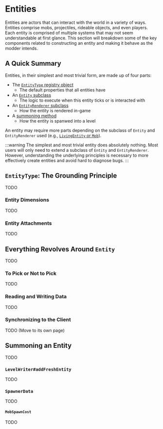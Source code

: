 # Entities

Entities are actors that can interact with the world in a variety of ways. Entities comprise mobs, projectiles, rideable objects, and even players. Each entity is comprised of multiple systems that may not seem understandable at first glance. This section will breakdown some of the key components related to constructing an entity and making it behave as the modder intends.

## A Quick Summary

Entities, in their simplest and most trivial form, are made up of four parts:

- The [`EntityType` registry object][entitytype]
    - The default properties that all entities have
- An [`Entity` subclass][entity]
    - The logic to execute when this entity ticks or is interacted with
- An [`EntityRenderer` subclass][entityrenderer]
    - How the entity is rendered in-game
- A [summoning method][summon]
    - How the entity is spanwed into a level

An entity may require more parts depending on the subclass of `Entity` and `EntityRenderer` used (e.g., [`LivingEntity` or `Mob`][living]).

:::warning
The simplest and most trivial entity does absolutely nothing. Most users will only need to extend a subclass of `Entity` and `EntityRenderer`. However, understanding the underlying principles is necessary to more effectively create entities and avoid hard to diagnose bugs.
:::

## `EntityType`: The Grounding Principle

TODO

### Entity Dimensions

TODO

### Entity Attachments

TODO

## Everything Revolves Around `Entity`

TODO

### To Pick or Not to Pick

TODO

### Reading and Writing Data

TODO

### Synchronizing to the Client

TODO (Move to its own page)

## Summoning an Entity

TODO

### `LevelWriter#addFreshEntity`

TODO

### `SpawnerData`

TODO

#### `MobSpawnCost`

TODO

[entitytype]: #entitytype-the-grounding-principle
[entity]: #everything-revolves-around-entity
[entityrenderer]: ./renderer.md
[summon]: #summoning-an-entity
<!-- Replace with living entity docs -->
[living]: #
